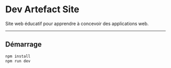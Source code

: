 # Dev Artefact Site

Site web éducatif pour apprendre à concevoir des applications web.

---

## Démarrage

```bash
npm install
npm run dev
```
